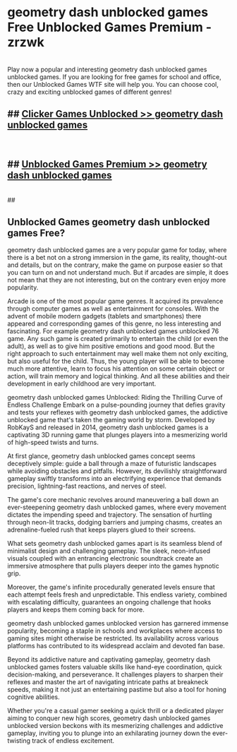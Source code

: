 # geometry dash unblocked games  Free Unblocked Games Premium - zrzwk <br>
<br>
Play now a popular and interesting geometry dash unblocked games unblocked games. If you are looking for free games for school and office, then our Unblocked Games WTF site will help you. You can choose cool, crazy and exciting unblocked games of different genres!


## ##  [Clicker Games Unblocked >> geometry dash unblocked games](http://freeplayer.one?title=geometry_dash_unblocked_games&ref=UGames)
  <br>

##  ## [Unblocked Games Premium >> geometry dash unblocked games](http://freeplayer.one?title=geometry_dash_unblocked_games&ref=UGames)
  <br>
  ##



## Unblocked Games geometry dash unblocked games Free?

geometry dash unblocked games are a very popular game for today, where there is a bet not on a strong immersion in the game, its reality, thought-out and details, but on the contrary, make the game on purpose easier so that you can turn on and not understand much. But if arcades are simple, it does not mean that they are not interesting, but on the contrary even enjoy more popularity.

Arcade is one of the most popular game genres. It acquired its prevalence through computer games as well as entertainment for consoles. With the advent of mobile modern gadgets (tablets and smartphones) there appeared and corresponding games of this genre, no less interesting and fascinating. For example geometry dash unblocked games unblocked 76 game. Any such game is created primarily to entertain the child (or even the adult), as well as to give him positive emotions and good mood. But the right approach to such entertainment may well make them not only exciting, but also useful for the child. Thus, the young player will be able to become much more attentive, learn to focus his attention on some certain object or action, will train memory and logical thinking. And all these abilities and their development in early childhood are very important.

geometry dash unblocked games Unblocked: Riding the Thrilling Curve of Endless Challenge
Embark on a pulse-pounding journey that defies gravity and tests your reflexes with geometry dash unblocked games, the addictive unblocked game that's taken the gaming world by storm. Developed by RobKayS and released in 2014, geometry dash unblocked games is a captivating 3D running game that plunges players into a mesmerizing world of high-speed twists and turns.

At first glance, geometry dash unblocked games concept seems deceptively simple: guide a ball through a maze of futuristic landscapes while avoiding obstacles and pitfalls. However, its devilishly straightforward gameplay swiftly transforms into an electrifying experience that demands precision, lightning-fast reactions, and nerves of steel.

The game's core mechanic revolves around maneuvering a ball down an ever-steepening geometry dash unblocked games, where every movement dictates the impending speed and trajectory. The sensation of hurtling through neon-lit tracks, dodging barriers and jumping chasms, creates an adrenaline-fueled rush that keeps players glued to their screens.

What sets geometry dash unblocked games apart is its seamless blend of minimalist design and challenging gameplay. The sleek, neon-infused visuals coupled with an entrancing electronic soundtrack create an immersive atmosphere that pulls players deeper into the games hypnotic grip.

Moreover, the game's infinite procedurally generated levels ensure that each attempt feels fresh and unpredictable. This endless variety, combined with escalating difficulty, guarantees an ongoing challenge that hooks players and keeps them coming back for more.

geometry dash unblocked games unblocked version has garnered immense popularity, becoming a staple in schools and workplaces where access to gaming sites might otherwise be restricted. Its availability across various platforms has contributed to its widespread acclaim and devoted fan base.

Beyond its addictive nature and captivating gameplay, geometry dash unblocked games fosters valuable skills like hand-eye coordination, quick decision-making, and perseverance. It challenges players to sharpen their reflexes and master the art of navigating intricate paths at breakneck speeds, making it not just an entertaining pastime but also a tool for honing cognitive abilities.

Whether you're a casual gamer seeking a quick thrill or a dedicated player aiming to conquer new high scores, geometry dash unblocked games unblocked version beckons with its mesmerizing challenges and addictive gameplay, inviting you to plunge into an exhilarating journey down the ever-twisting track of endless excitement.